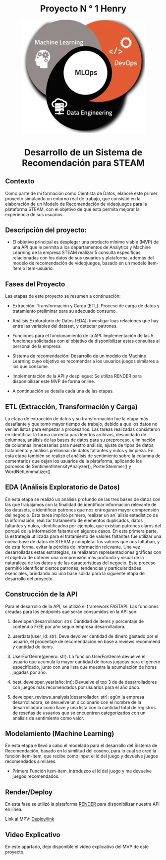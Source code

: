 <h1 align="center"> Proyecto N ° 1 Henry </h1>


<p align="center">
  <img src="2. Datasets/Logo.png" alt="STEAM" width="400">
</p>


<h1 align="center"> Desarrollo de un Sistema de Recomendación para STEAM </h1>

## Contexto

Como parte de mi formación como Cientista de Datos, elaboré este primer proyecto simulando un entorno real de trabajo, que consistió en la elaboración de un Modelo de Recomendación de videojuegos para la plataforma STEAM, con el objetivo de que ésta permita mejorar la experiencia de sus usuarios.

## Descripción del proyecto:

- El objetivo principal es desplegar una producto mínimo viable (MVP) de una API que le permita a los departamentos de Analytics y Machine Learning de la empresa STEAM realizar 5 consulta específicas relacionadas con los datos de sus usuarios y plataforma, además del modelo de recomendación de videojuegos, basado en un modelo ítem-ítem o Item-usuario.


## Fases del Proyecto

Las etapas de este proyecto se resumen a continuación: 

- Extracción, Transformación y Carga (ETL): Proceso de carga de datos y tratamiento preliminar para su adecuado consumo. 

- Análisis Exploratorio de Datos (EDA): Investigar loas relaciones que hay entre las variables del dataset, y detectar patrones. 

- Funciones para el funcionamiento de la API: Implementación de las 5 funciones solicitadas con el objetivo de disponibilizar estas consultas al personal de la empresa.

- Sistema de recomendación: Desarrollo de un modelo de Machine Learning cuyo objetivo es recomendar a los usuarios juegos similares a los que consume.

- Implementación de la API y despliegue: Se utiliza RENDER para disponibilizar este MVP de forma online.

- A continuación se detalla cada una de las etapas.

## ETL (Extracción, Transformación y Carga)

La etapa de extracción de datos y su transformación fue la etapa más desafiante y que tomó mayor tiempo de trabajo, debido a que los datos no venían listos para empezar a procesarlos. Las tareas realizadas consisteron en identificar la forma correcta para leer los archivos, desanidado de columnas, análisis de las bases de datos para su preproceso, eliminación de columnas innecesarias para nuestro análisis, ajuste de tipos de datos, tratamiento y análisis preliminar de datos faltantes y nulos y limpieza. En esta etapa también se realizó el análisis de sentimiento sobre la columna de comentarios que dejan los usuarios de la plataforma, aplicando los porcesos de  SentimentIntensityAnalyzer(), PorterStemmer() y  WordNetLemmatizer().  


## EDA (Análisis Exploratorio de Datos)
En esta etapa se realizó un análisis profundo de las tres bases de datos con las que trabajamos con la finalidad de identificar información relevante de los datasets, e identificar patrones que nos entregaran mayor comprensión del negocio. Esta tarea implicó primero, realizar un an´´alisis estadístico de la información, realizar tratamiento de elementos duplicados, datos faltantes y nulos, identificadno por ejemplo, que existían patrones claros del porqué de la información faltante en algunos casos. En esta primera parte, la estrategia utilizada para el tratamiento de valores faltantes fue utilizar una nueva base de datos de STEAM y completar los valores que nos faltaban, y de esta forma, evitar la pérdida de información relevante. Una vez desarrolladas estas estrategias, se realizaron representaciones gráficas con el objetivo de obtener una comprensión más profunda y visual de la naturaleza de los datos y de las características del negocio. Este proceso permitió identificar ciertos patrones, tendencias y particularidades esenciales, brindando así una base sólida para la siguiente etapa de desarrollo del proyecto.


## Construcción de la API

Para el desarrollo de la API, se utilizó el framework FASTAPI. Las funciones creadas para los endpoints que serán consumidos en la API son:

1. developer(desarrollador: str): Cantidad de items y porcentaje de contendio FrEE por año segun empresa desarrolladora.

2. userdata(user_id: str): Deve devolver cantidad de dinero gastado  por el usuario, el procentaje de recomendación en base a reviews.recommend y cantidad de items.

3. UserForGenre(genero: str): La función UserForGenre devuelve el usuario que acumula la mayor cantidad de horas jugadas para el género especificado, junto con una lista que muestra la acumulación de horas jugadas por año.

4. best_developer_year(año: int): Devuelve el top 3 de de desarrolladores con juegos más recomendados por usuarios para el año dado.

5. developer_reviews_analysis(desarrollador: str): egún la empresa desarrolladora, se devuelve un diccionario con el nombre de la desarrolladora como llave y una lista con la cantidad total 
    de registros de reseñas de usuarios que se encuentren categorizados con un análisis de sentimiento como valor. 

## Modelamiento (Machine Learning)

En esta etapa e llevó a cabo el modelado para el desarrollo del Sistema de Recomendación, basado en la similitud del coseno, para lo cual se creó la función item-item, que recibe como input el id del juego y devuelve juegos recomendados similares.
- Primera Función item-item, introduzco el id del juego y me devuelve juegos recomendados.


## Render/Deploy

En esta fase se utilizó la plataforma [RENDER](https://www.render.com) para disponibilizar nuestra API en línea.

Link al MPV:  [Deploy/link](https://proyecto-1-mlops-bd-steam.onrender.com/)


## Video Explicativo

En este apartado, dejo disponible el video explicativo del MVP de este proyecto.

